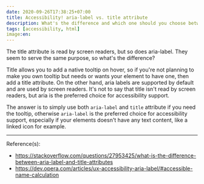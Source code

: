 ```yaml
---
date: 2020-09-26T17:38:25+07:00
title: Accessibility! aria-label vs. title attribute
description: What's the difference and which one should you choose between these two.
tags: [accessibility, html]
image:en:
---
```


The title attribute is read by screen readers, but so does aria-label. They seem to serve the same purpose, so what's the difference?

Title allows you to add a native tooltip on hover, so if you're not planning to make you own tooltip but needs or wants your element to have one, then add a title attribute. On the other hand, aria labels are supported by default and are used by screen readers. It's not to say that title isn't read by screen readers, but aria is the preferred choice for accessibility support.

The answer is to simply use both `aria-label` and `title` attribute if you need the tooltip, otherwise `aria-label` is the preferred choice for accessibility support, especially if your elements doesn't have any text content, like a linked icon for example.

***
Reference(s):

- <https://stackoverflow.com/questions/27953425/what-is-the-difference-between-aria-label-and-title-attributes>
- <https://dev.opera.com/articles/ux-accessibility-aria-label/#accessible-name-calculation>
